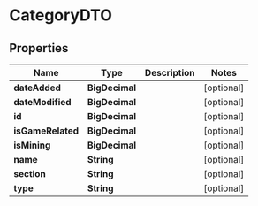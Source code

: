 

# CategoryDTO


## Properties

| Name | Type | Description | Notes |
|------------ | ------------- | ------------- | -------------|
|**dateAdded** | **BigDecimal** |  |  [optional] |
|**dateModified** | **BigDecimal** |  |  [optional] |
|**id** | **BigDecimal** |  |  [optional] |
|**isGameRelated** | **BigDecimal** |  |  [optional] |
|**isMining** | **BigDecimal** |  |  [optional] |
|**name** | **String** |  |  [optional] |
|**section** | **String** |  |  [optional] |
|**type** | **String** |  |  [optional] |



